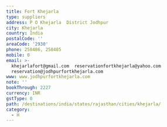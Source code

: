 ```yaml
---
title: Fort Khejarla
type: suppliers
address: P O Khejarla  District Jodhpur
city: Khejarla
country: India
postalCode: ''
areaCode: '2930'
phone: 258486, 258485
mobile: 0
email: >-
  khejarlafort@gmail.com  reservationfortkhejarla@yahoo.com 
  reservation@jodhpurfortkhejarla.com
www: www.jodhpurfortkhejarla.com
note: ''
bookThrough: 2227
currency: INR
gstType: 0
path: /destinations/india/states/rajasthan/cities/khejarla/
category:
  - H
---
```



